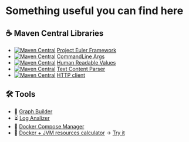 # Something useful you can find here 

## ☕ Maven Central Libraries
- [![Maven Central](
    https://maven-badges.herokuapp.com/maven-central/com.github.bogdanovmn.projecteuler.framework/project-euler-framework/badge.svg
)]( https://maven-badges.herokuapp.com/maven-central/com.github.bogdanovmn.projecteuler.framework/project-euler-framework) [Project Euler Framework](https://github.com/bogdanovmn/project-euler-framework) 
- [![Maven Central](
    https://maven-badges.herokuapp.com/maven-central/com.github.bogdanovmn.cmdline/cmdline-app/badge.svg
)]( https://maven-badges.herokuapp.com/maven-central/com.github.bogdanovmn.cmdline/cmdline-app) [CommandLine Args](https://github.com/bogdanovmn/java-cmdline-app) 
- [![Maven Central](
    https://maven-badges.herokuapp.com/maven-central/com.github.bogdanovmn.humanreadablevalues/human-readable-values/badge.svg
)]( https://maven-badges.herokuapp.com/maven-central/com.github.bogdanovmn.humanreadablevalues/human-readable-values) [Human Readable Values](https://github.com/bogdanovmn/java-human-readable-values)
- [![Maven Central](
    https://maven-badges.herokuapp.com/maven-central/com.github.bogdanovmn.txtparser/text-parser/badge.svg
)]( https://maven-badges.herokuapp.com/maven-central/com.github.bogdanovmn.txtparser/text-parser) [Text Content Parser](https://github.com/bogdanovmn/java-text-parser)
- [![Maven Central](
    https://maven-badges.herokuapp.com/maven-central/com.github.bogdanovmn.httpclient.core/http-client-core/badge.svg
)]( https://maven-badges.herokuapp.com/maven-central/com.github.bogdanovmn.httpclient.core/http-client-core) [HTTP client](https://github.com/bogdanovmn/java-http-client)
## 🛠️ Tools
- 🔗 [Graph Builder](https://github.com/bogdanovmn/graph-builder)
- ⏳ [Log Analizer](https://github.com/bogdanovmn/slow-log-analyze)
- 🔧 [Docker Compose Manager](https://github.com/bogdanovmn/docker-compose-manager)
- :calling: [Docker + JVM resources calculator](https://github.com/bogdanovmn/jvm-params-calculator) → [Try it](https://bmn85.ru/jcalc)
